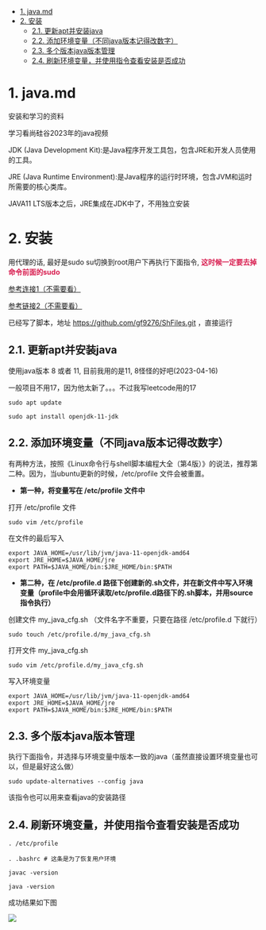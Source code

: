 <!-- TOC -->

- [1. java.md](#1-javamd)
- [2. 安装](#2-安装)
  - [2.1. 更新apt并安装java](#21-更新apt并安装java)
  - [2.2. 添加环境变量（不同java版本记得改数字）](#22-添加环境变量不同java版本记得改数字)
  - [2.3. 多个版本java版本管理](#23-多个版本java版本管理)
  - [2.4. 刷新环境变量，并使用指令查看安装是否成功](#24-刷新环境变量并使用指令查看安装是否成功)

<!-- /TOC -->

# 1. java.md

安装和学习的资料

学习看尚硅谷2023年的java视频

JDK (Java Development Kit):是Java程序开发工具包，包含JRE和开发人员使用的工具。

JRE (Java Runtime Environment):是Java程序的运行时环境，包含JVM和运时所需要的核心类库。

JAVA11 LTS版本之后，JRE集成在JDK中了，不用独立安装

# 2. 安装


用代理的话, 最好是sudo su切换到root用户下再执行下面指令, **<font color=#D81D4F > 这时候一定要去掉命令前面的sudo </font>**


[参考连接1（不需要看）](https://cloud.tencent.com/developer/article/1626610)

[参考链接2（不需要看）](https://cloud.tencent.com/developer/article/1897987)


已经写了脚本，地址 https://github.com/gf9276/ShFiles.git ，直接运行

## 2.1. 更新apt并安装java

使用java版本 8 或者 11, 目前我用的是11, 8怪怪的好吧(2023-04-16)

一般项目不用17，因为他太新了。。。不过我写leetcode用的17

```
sudo apt update
```

```
sudo apt install openjdk-11-jdk
```

## 2.2. 添加环境变量（不同java版本记得改数字）

有两种方法，按照《Linux命令行与shell脚本编程大全（第4版）》的说法，推荐第二种。因为，当ubuntu更新的时候，/etc/profile 文件会被重置。
   
* **第一种，将变量写在 /etc/profile 文件中**

打开 /etc/profile 文件
```
sudo vim /etc/profile
```
在文件的最后写入
```
export JAVA_HOME=/usr/lib/jvm/java-11-openjdk-amd64
export JRE_HOME=$JAVA_HOME/jre
export PATH=$JAVA_HOME/bin:$JRE_HOME/bin:$PATH
```

* **第二种，在 /etc/profile.d 路径下创建新的.sh文件，并在新文件中写入环境变量（profile中会用循环读取/etc/profile.d路径下的.sh脚本，并用source指令执行）**

创建文件 my_java_cfg.sh （文件名字不重要，只要在路径 /etc/profile.d 下就行）

```
sudo touch /etc/profile.d/my_java_cfg.sh
```

打开文件 my_java_cfg.sh
```
sudo vim /etc/profile.d/my_java_cfg.sh
```

写入环境变量
```
export JAVA_HOME=/usr/lib/jvm/java-11-openjdk-amd64
export JRE_HOME=$JAVA_HOME/jre
export PATH=$JAVA_HOME/bin:$JRE_HOME/bin:$PATH
```

## 2.3. 多个版本java版本管理

执行下面指令，并选择与环境变量中版本一致的java（虽然直接设置环境变量也可以，但是最好这么做）
```
sudo update-alternatives --config java
```

该指令也可以用来查看java的安装路径

## 2.4. 刷新环境变量，并使用指令查看安装是否成功

```
. /etc/profile
```

```
. .bashrc # 这条是为了恢复用户环境
```

```
javac -version
```

```
java -version
```

成功结果如下图

![](https://cdn.jsdelivr.net/gh/gf9276/image/java/20230416231943.png)

